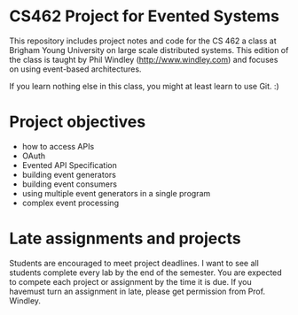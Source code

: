 # CS462 Project for Evented Systems

This repository includes project notes and code for the CS 462 a class at Brigham Young University on large scale distributed systems. This edition of the class is taught by Phil Windley (<http://www.windley.com>) and focuses on using event-based architectures. 

If you learn nothing else in this class, you might at least learn to use Git. :)

# Project objectives

 - how to access APIs
 - OAuth
 - Evented API Specification
 - building event generators
 - building event consumers
 - using multiple event generators in a single program
 - complex event processing

# Late assignments and projects

Students are encouraged to meet project deadlines. I want to see all students complete every lab by the end of the semester. You are expected to compete each project or assignment by the time it is due. If you havemust turn an assignment in late, please get permission from Prof. Windley.  
